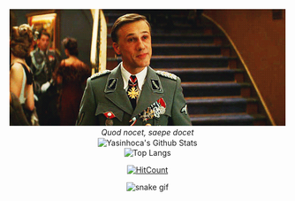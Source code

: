 <div align="center"> 
<img src="https://github.com/yasinhoca/yasinhoca/blob/main/2210.gif?raw=true" > 
 <br><i>Quod nocet, saepe docet</i>
  <br>
 <img align="center" src="https://github-readme-stats.vercel.app/api?username=yasinhoca&include_all_commits=true&count_private=true&show_icons=true&line_height=20&title_color=7A7ADB&icon_color=00CC00&text_color=00D300&bg_color=0,000000,130F40" alt="Yasinhoca's Github Stats">
  <br>
 <img align="center" src="https://github-readme-stats.vercel.app/api/top-langs/?username=yasinhoca&langs_count=10&theme=radical" alt="Top Langs" />
 <br>
 
 [![HitCount](https://hits.dwyl.com/yasinhoca/yasinhoca.svg?style=flat-square&show=unique)](http://hits.dwyl.com/yasinhoca/yasinhoca)
 
![snake gif](https://github.com/yasinhoca/yasinhoca/blob/output/github-contribution-grid-snake.svg)
 
</div>



